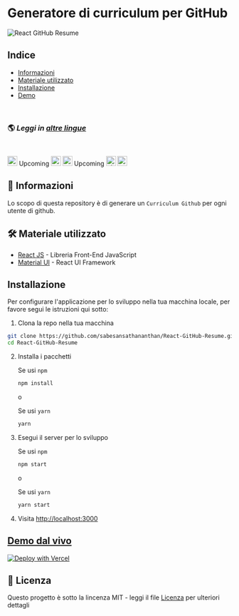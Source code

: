# Generatore di curriculum per GitHub

![React GitHub Resume](./src/assets/readme/screenshot.png)

## Indice

- [Informazioni](#Informazioni)
- [Materiale utilizzato](#Materiale-utilizzato)
- [Installazione](#Installazione)
- [Demo](#Demo-dal-vivo)

<br>

### 🌎 _Leggi in [altre lingue](./Translations.md)_

<br>

<kbd>[<img title="Deutsch" alt="Deutsch" src="https://cdn.staticaly.com/gh/hjnilsson/country-flags/master/svg/de.svg" width="22">](./translations/README.de.md)</kbd> Upcoming
<kbd>[<img title="Español" alt="Español" src="https://cdn.staticaly.com/gh/hjnilsson/country-flags/master/svg/es.svg" width="22">](./translations/README.es.md)</kbd>
<kbd>[<img title="Français" alt="Français" src="https://cdn.staticaly.com/gh/hjnilsson/country-flags/master/svg/fr.svg" width="22">](./translations/README.fr.md)</kbd> Upcoming
<kbd>[<img title="Shqip" alt="Shqip" src="https://cdn.staticaly.com/gh/hjnilsson/country-flags/master/svg/br.svg" width="22">](./translations/README.pt_br.md)</kbd>
<kbd>[<img title="Polski" alt="Polski" src="https://cdn.staticaly.com/gh/hjnilsson/country-flags/master/svg/pl.svg" width="22">](./translations/README.pl.md)</kbd>
<br>

## 🤔 Informazioni

Lo scopo di questa repository è di generare un `Curriculum Github` per ogni utente di github.

## 🛠️ Materiale utilizzato

- [React JS](https://reactjs.org/) - Libreria Front-End JavaScript
- [Material UI](https://material-ui.com/) - React UI Framework

## Installazione

Per configurare l'applicazione per lo sviluppo nella tua macchina locale, per favore segui le istruzioni qui sotto:

1. Clona la repo nella tua macchina

```bash
git clone https://github.com/sabesansathananthan/React-GitHub-Resume.git
cd React-GitHub-Resume
```

2. Installa i pacchetti

   Se usi `npm`

   ```bash
   npm install
   ```

   o

   Se usi `yarn`

   ```bash
   yarn
   ```

3. Esegui il server per lo sviluppo

   Se usi `npm`

   ```bash
   npm start
   ```

   o

   Se usi `yarn`

   ```bash
   yarn start
   ```

4. Visita <http://localhost:3000>

## [Demo dal vivo](https://react-github-resume.vercel.app/)

[![Deploy with Vercel](https://vercel.com/button)](https://vercel.com/new/git/external?repository-url=https://github.com/sabesansathananthan/React-GitHub-Resume)

## 📄 Licenza

Questo progetto è sotto la lincenza MIT - leggi il file [Licenza](../LICENSE) per ulteriori dettagli
